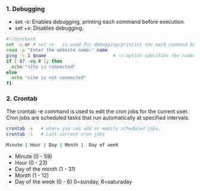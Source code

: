 ### 1. Debugging
- set -x: Enables debugging, printing each command before execution.
- set +x: Disables debugging.
```sh
#!/bin/bash
set -x or # set +x   is used for debugging/printint the each command before execution
read -p "Enter the website name:" name
ping -c 1 $name                         # -c option specifies the number of packets to send.
if [ $? -eq 0 ]; then
  echo "site is connected"
else
  echo "site is not connected"
fi
```

### 2. Crontab
The crontab -e command is used to edit the cron jobs for the current user. Cron jobs are scheduled tasks that run automatically at specified intervals.
```sh
crontab -e   # where you can add or modify scheduled jobs.
crontab -l   # List current cron jobs
```
```sh
Minute | Hour | Day | Month |  Day of week 
```
- Minute                  (0 - 59)	
- Hour                    (0 - 23)	
- Day of the month        (1 - 31)	
- Month                   (1 - 12)
- Day of the week         (0 - 6)  0=sunday, 6=saturaday